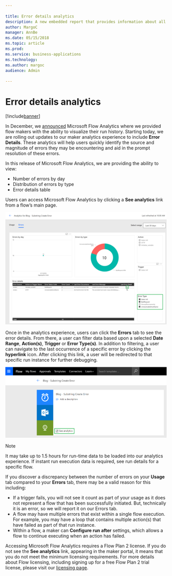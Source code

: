 ```yaml
---

title: Error details analytics
description: A new embedded report that provides information about all of the errors that happen inside a flow. 
author: MargoC
manager: AnnBe
ms.date: 05/15/2018
ms.topic: article
ms.prod: 
ms.service: business-applications
ms.technology: 
ms.author: margoc
audience: Admin

---
```

#  Error details analytics 


[!include[banner](../../includes/banner.md)]

In December, we [announced](https://flow.microsoft.com/blog/announcing-microsoft-flow-analytics/) Microsoft Flow Analytics where we provided flow makers with the ability to visualize their run history. Starting today, we are rolling out updates to our maker analytics experience to include **Error Details**. These analytics will help users quickly identify the source and magnitude of errors they may be encountering and aid in the prompt resolution of these errors.

In this release of Microsoft Flow Analytics, we are providing the ability to view:

- Number of errors by day
- Distribution of errors by type
- Error details table

Users can access Microsoft Flow Analytics by clicking a **See analytics** link from a flow&rsquo;s main page.

![Flow See Analytics](media/error-details-analytics-chart.png)

Once in the analytics experience, users can click the **Errors** tab to see the error details. From there, a user can filter data based upon a selected **Date Range**, **Action(s)**, **Trigger** or **Error Type(s)**. In addition to filtering, a user can navigate to the last occurrence of a specific error by clicking the **hyperlink** icon. After clicking this link, a user will be redirected to that specific run instance for further debugging.

![Analytics Error Details](media/error-details-analytics-entry.png)

> [!NOTE]
> It may take up to 1.5 hours for run-time data to be loaded into our analytics experience. If instant run execution data is required, see run details for a specific flow.

If you discover a discrepancy between the number of errors on your **Usage** tab compared to your **Errors** tab, there may be a valid reason for this including:

- If a trigger fails, you will not see it count as part of your usage as it does not represent a flow that has been successfully initiated. But, technically it is an error, so we will report it on our Errors tab.
- A flow may have multiple errors that exist within a single flow execution. For example, you may have a loop that contains multiple action(s) that have failed as part of that run instance.
- Within a flow, a maker can **Configure run after** settings, which allows a flow to continue executing when an action has failed.

Accessing Microsoft Flow Analytics requires a Flow Plan 2 license. If you do not see the **See analytics** link, appearing in the maker portal, it means that you do not meet the minimum licensing requirements. For more details about Flow licensing, including signing up for a free Flow Plan 2 trial license, please visit our [licensing page](https://flow.microsoft.com/pricing/).
